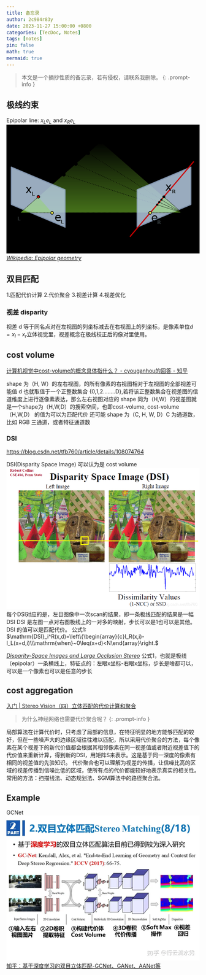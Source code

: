 ```yaml
---
title: 备忘录
author: 2c984r83y
date: 2023-11-27 15:00:00 +0800
categories: [TecDoc, Notes]
tags: [notes]
pin: false
math: true
mermaid: true
---
```

> 本文是一个摘抄性质的备忘录，若有侵权，请联系我删除。
{: .prompt-info }

## 极线约束

Epipolar line: $x_L e_L$ and $x_R e_L$
![20231127151650](https://raw.githubusercontent.com/2c984r83y/2c984r83y.github.io/master/images/20231127151650.png)
_[Wikipedia: Epipolar geometry](https://en.wikipedia.org/wiki/Epipolar_geometry#Epipolar_line)_

## 双目匹配

1.匹配代价计算
2.代价聚合
3.视差计算
4.视差优化

### 视差 disparity

视差 d 等于同名点对在左视图的列坐标减去在右视图上的列坐标，是像素单位$d=x_l−x_r$立体视觉里，视差概念在极线校正后的像对里使用。

## cost volume

[计算机视觉中cost-volume的概念具体指什么？ - cyouganhou的回答 - 知乎](https://www.zhihu.com/question/297481800/answer/1236412702)


shape 为（H, W）的左右视图，的所有像素的右视图相对于左视图的全部视差可能值 d 也就取值于一个正整数集合 {0,1,2........D},若将该正整数集合在视差图的信道维度上进行逐像素表达，那么左右视图对应的 shape 同为（H,W）的视差图就是一个shape为（H,W,D）的搜索空间，也即cost-volume, cost-volume（H,W,D） 的值为可以为匹配代价
还可能 shape 为（C, H, W, D）C 为通道数，比如 RGB 三通道，或者特征通道数

### DSI

<https://blog.csdn.net/tfb760/article/details/108074764>

DSI(Disparity Space Image) 可以认为是 cost volume
![20231127153742](https://raw.githubusercontent.com/2c984r83y/2c984r83y.github.io/master/images/20231127153742.png)
每个DSI对应的是，左目图像中一次scan的结果，即一条极线匹配的结果是一幅DSI
DSI 是左图一点对右图极线上的一对多的映射，步长可以是1也可以是其他。DSI 的值可以是匹配代价。
公式1:  
$\mathrm{DSI}_i^R(x,d)=\left\{\begin{array}{c}I_R(x,i)-I_L(x+d,i)\\\mathrm{when}~0\leq(x+d)<N\end{array}\right.$

_[Disparity-Space Images and Large Occlusion Stereo](https://link.springer.com/content/pdf/10.1007/BFb0028349)_
公式1，也就是极线（epipolar）一条横线上，特征点的：左眼x坐标-右眼x坐标，步长是啥都可以，可以是一个像素也可以是任意的步长

## cost aggregation

[入门 | Stereo Vision（四）立体匹配的代价计算和聚合](https://blog.csdn.net/weixin_42730997/article/details/101018016)

> 为什么神经网络也需要代价聚合呢？
{: .prompt-info }

局部算法在计算代价时，只考虑了局部的信息，在特征明显的地方能够匹配的较好，但在一些噪声大的边缘区域往往难以匹配，所以采用代价聚合的方法，每个像素在某个视差下的新代价值都会根据其相邻像素在同一视差值或者附近视差值下的代价值来重新计算，得到新的DSI，用矩阵S来表示。这是基于同一深度的像素有相同的视差值的先验知识。
代价聚合也可以理解为视差的传播，让信噪比高的区域的视差传播到信噪比低的区域，使所有点的代价都能较好地表示真实的相关性。
常用的方法：扫描线法、动态规划法、SGM算法中的路径聚合法。


## Example

GCNet
![20231127152359](https://raw.githubusercontent.com/2c984r83y/2c984r83y.github.io/master/images/20231127152359.png)
[知乎：基于深度学习的双目立体匹配-GCNet、GANet、AANet等](https://zhuanlan.zhihu.com/p/195517250)